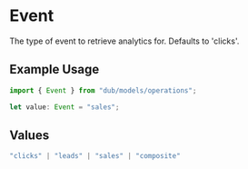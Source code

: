 # Event

The type of event to retrieve analytics for. Defaults to 'clicks'.

## Example Usage

```typescript
import { Event } from "dub/models/operations";

let value: Event = "sales";
```

## Values

```typescript
"clicks" | "leads" | "sales" | "composite"
```